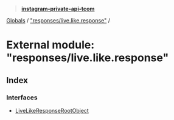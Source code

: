 > **[instagram-private-api-tcom](../README.md)**

[Globals](../README.md) / ["responses/live.like.response"](_responses_live_like_response_.md) /

# External module: "responses/live.like.response"

## Index

### Interfaces

* [LiveLikeResponseRootObject](../interfaces/_responses_live_like_response_.livelikeresponserootobject.md)